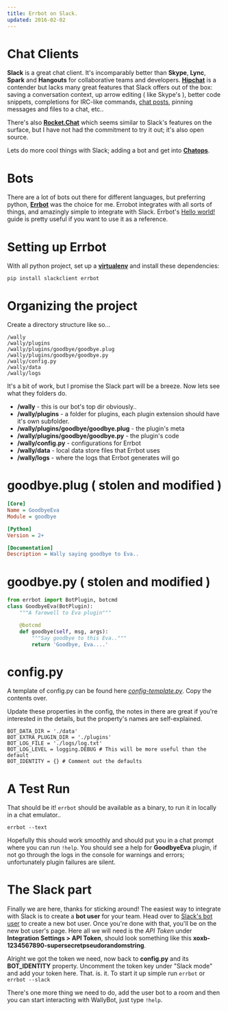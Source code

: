 ```yaml
---
title: Errbot on Slack.
updated: 2016-02-02
---
```


# Chat Clients
**Slack** is a great chat client. 
It's incomparably better than **Skype**, **Lync**, **Spark** and **Hangouts**
for collaborative teams and developers. 
**[Hipchat](https://www.hipchat.com)** is a contender 
but lacks many great features that 
Slack offers out of the box: saving a conversation context, 
up arrow editing ( like Skype's ), better code snippets, 
completions for IRC-like commands,
 [chat posts](http://slackhq.com/post/130081834025/refreshing-posts-20), 
 pinning messages and files to a chat, etc..

There's also **[Rocket.Chat](https://demo.rocket.chat/home)**
which seems similar to Slack's features on the surface, 
but I have not had the commitment to try it out; it's also open source.

Lets do more cool things with Slack; 
adding a bot and get into **[Chatops](https://www.pagerduty.com/what-is-chatops)**.

# Bots
There are a lot of bots out there for different languages, 
but preferring python, **[Errbot](http://errbot.io/)** was the choice for me.
Errobot integrates with all sorts of things, 
and amazingly simple to integrate with Slack. 
Errbot's [Hello world!](http://errbot.io/user_guide/plugin_development/basics.html) guide is pretty 
useful if you want to use it as a reference. 

# Setting up Errbot
With all python project, set up a **[virtualenv](https://virtualenv.readthedocs.org/en/latest/)** and install these dependencies:

`pip install slackclient errbot`


# Organizing the project
Create a directory structure like so...

```
/wally
/wally/plugins
/wally/plugins/goodbye/goodbye.plug
/wally/plugins/goodbye/goodbye.py
/wally/config.py
/wally/data
/wally/logs
```

It's a bit of work, but I promise the Slack part will be a breeze. 
Now lets see what they folders do.

- **/wally** - this is our bot's top dir obviously..
- **/wally/plugins** - a folder for plugins, each plugin extension should have it's own subfolder.
- **/wally/plugins/goodbye/goodbye.plug** - the plugin's meta
- **/wally/plugins/goodbye/goodbye.py** - the plugin's code
- **/wally/config.py** - configurations for Errbot
- **/wally/data** - local data store files that Errbot uses
- **/wally/logs** - where the logs that Errbot generates will go

# goodbye.plug ( stolen and modified )

```ini 
[Core]
Name = GoodbyeEva
Module = goodbye

[Python]
Version = 2+

[Documentation]
Description = Wally saying goodbye to Eva..
```

# goodbye.py ( stolen and modified )
```python
from errbot import BotPlugin, botcmd
class GoodbyeEva(BotPlugin):
    """A farewell to Eva plugin"""

    @botcmd
    def goodbye(self, msg, args):
        """Say goodbye to this Eva.."""
        return 'Goodbye, Eva....'
```

# config.py
A template of config.py 
can be found here *[config-template.py](https://github.com/errbotio/errbot/blob/master/errbot/config-template.py)*. 
Copy the contents over.

Update these properties in the config, 
the notes in there are great 
if you're interested in the details, 
but the property's names are self-explained.

```
BOT_DATA_DIR = './data'
BOT_EXTRA_PLUGIN_DIR = './plugins'
BOT_LOG_FILE = './logs/log.txt'
BOT_LOG_LEVEL = logging.DEBUG # This will be more useful than the default
BOT_IDENTITY = {} # Comment out the defaults
```

# A Test Run
That should be it! `errbot` should be available as a binary, 
to run it in locally in a chat emulator..

`errbot --text`

Hopefully this should work smoothly 
and should put you in a chat prompt 
where you can run `!help`. 
You should see a help for __GoodbyeEva__ plugin, 
if not go through the logs in the console for warnings and errors; 
unfortunately plugin failures are silent.

# The Slack part
Finally we are here, thanks for sticking around! 
The easiest way to integrate with Slack is to create a **bot user** 
for your team. 
Head over to [Slack's bot user](https://api.slack.com/bot-users) to create a new bot user. 
Once you're done with that, you'll be on the new bot user's page. 
Here all we will need is the _API Token_ under **Integration Settings > API Token**, 
should look something like this **xoxb-1234567890-supersecretpseudorandomstring**.

Alright we got the token we need, 
now back to **config.py** and its **BOT_IDENTITY** property. 
Uncomment the token key under "Slack mode" and add your token here. 
That. is. it. To start it up simple run `errbot` or `errbot --slack`

There's one more thing we need to do, 
add the user bot to a room 
and then you can start interacting with WallyBot, just type `!help`.










